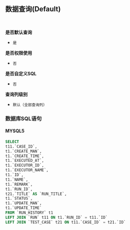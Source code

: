## 数据查询(Default) <!-- {docsify-ignore-all} -->



<br>
<p class="panel-title"><b>是否默认查询</b></p>

* `是`

<p class="panel-title"><b>是否权限使用</b></p>

* `否`

<p class="panel-title"><b>是否自定义SQL</b></p>

* `否`

<p class="panel-title"><b>查询列级别</b></p>

* `默认（全部查询列）`




### 数据库SQL语句

#### MYSQL5

```sql
SELECT
t11.`CASE_ID`,
t1.`CREATE_MAN`,
t1.`CREATE_TIME`,
t1.`EXECUTED_AT`,
t1.`EXECUTOR_ID`,
t1.`EXECUTOR_NAME`,
t1.`ID`,
t1.`NAME`,
t1.`REMARK`,
t1.`RUN_ID`,
t21.`TITLE` AS `RUN_TITLE`,
t1.`STATUS`,
t1.`UPDATE_MAN`,
t1.`UPDATE_TIME`
FROM `RUN_HISTORY` t1 
LEFT JOIN `RUN` t11 ON t1.`RUN_ID` = t11.`ID` 
LEFT JOIN `TEST_CASE` t21 ON t11.`CASE_ID` = t21.`ID` 


```
